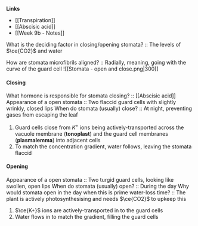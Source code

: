 **Links**
- [[Transpiration]]
- [[Abscisic acid]]
- [[Week 9b - Notes]]

What is the deciding factor in closing/opening stomata? :: The levels of $\ce{CO2}$ and water

How are stomata microfibrils aligned? :: Radially, meaning, going with the curve of the guard cell
![[Stomata - open and close.png|300]]
#### Closing
What hormone is responsible for stomata closing? :: [[Abscisic acid]]
Appearance of a open stomata :: Two flaccid guard cells with slightly wrinkly, closed lips
When do stomata (usually) close? :: At night, preventing gases from escaping the leaf
 
1. Guard cells close from $K^{+}$ ions being actively-transported across the vacuole membrane (**tonoplast**) and the guard cell membranes (**plasmalemma**) into adjacent cells
2. To match the concentration gradient, water follows, leaving the stomata flaccid


#### Opening
Appearance of a open stomata :: Two turgid guard cells, looking like swollen, open lips
When do stomata (usually) open? :: During the day
Why would stomata open in the day when this is prime water-loss time? :: The plant is actively photosynthesising and needs $\ce{CO2}$ to upkeep this

1. $\ce{K+}$ ions are actively-transported in to the guard cells
2. Water flows in to match the gradient, filling the guard cells